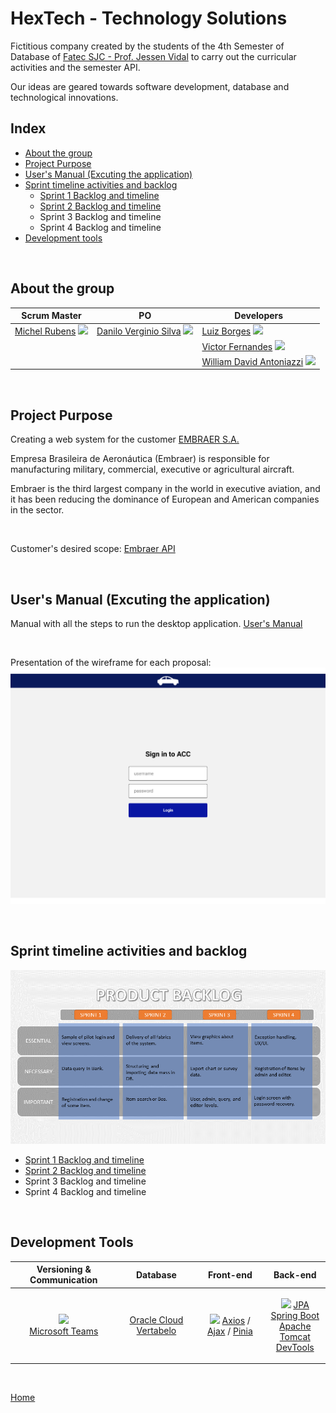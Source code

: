 # HexTech - Technology Solutions

Fictitious company created by the students of the 4th Semester of Database of [Fatec SJC - Prof. Jessen Vidal](https://fatecsjc-prd.azurewebsites.net/suporte-moodle.php "Fatec SJC - Prof. Jessen Vidal") to carry out the curricular activities and the semester API.

Our ideas are geared towards software development, database and technological innovations.
<br />


<h2>Index</h2>

- [About the group](#about-the-group)
- [Project Purpose](#project-purpose)
- [User's Manual (Excuting the application)](#users-manual-excuting-the-application)
- [Sprint timeline activities and backlog](#sprint-timeline-activities-and-backlog)
    - [Sprint 1 Backlog and timeline](./readme_pages/sprint01_atividades_entrega.md)
    - [Sprint 2 Backlog and timeline](./readme_pages/sprint02_atividades_entrega.md)
    - Sprint 3 Backlog and timeline
    - Sprint 4 Backlog and timeline
- [Development tools](#development-tools)

<br />


<h2>About the group</h2>

| Scrum Master | PO | Developers | 
| ------------------- | ------------------- |  ------------------- | 
| [Michel Rubens](mailto:michel.silva33@fatec.sp.gov.br "Michel Rubens Silva") <a href="https://www.linkedin.com/in/michelrubens/" target="_blank"><img src="https://cdn-icons-png.flaticon.com/512/174/174857.png" width="15" /></a> | [Danilo Verginio Silva](mailto:danilo.silva210b@fatec.sp.gov.br "Danilo Verginio Silva") <a href="https://www.linkedin.com/in/daniloverginio" target="_blank"><img src="https://cdn-icons-png.flaticon.com/512/174/174857.png" width="15" /></a> | [Luiz Borges](mailto: "Luiz Borges") <a href="https://www.linkedin.com/in/luizborges17/" target="_blank"><img src="https://cdn-icons-png.flaticon.com/512/174/174857.png" width="15" /></a>|
| | | [Victor Fernandes](mailto: "Victor Fernandes") <a href="https://www.linkedin.com/in/victorfernandescpv/" target="_blank"><img src="https://cdn-icons-png.flaticon.com/512/174/174857.png" width="15" /></a> |
| | | [William David Antoniazzi](mailto:william.antoniazzi@fatec.sp.gov.br "William David Antoniazzi") <a href="https://www.linkedin.com/in/williamantoniazzi/" target="_blank"><img src="https://cdn-icons-png.flaticon.com/512/174/174857.png" width="15" /></a> |

<br />


<h2>Project Purpose</h2>

Creating a web system for the customer [EMBRAER S.A.](https://www.embraer.com.br/ "EMBRAER S.A.")

Empresa Brasileira de Aeronáutica (Embraer) is responsible for manufacturing military, commercial, executive or agricultural aircraft.

Embraer is the third largest company in the world in executive aviation, and it has been reducing the dominance of European and American companies in the sector.

<br />

Customer's desired scope: [Embraer API](./api_project_Embraer/%5BAC%20Config%20Control%5D%20Proposta%20FATEC%202023-1_rev1_0.docx)

<br />


<h2>User's Manual (Excuting the application)</h2>

Manual with all the steps to run the desktop application.
[User's Manual](./readme_pages/user_manual.md "User's Manual")

<br />

Presentation of the wireframe for each proposal: 
![WIREFRAME](./readme_documents/wireframes/wireframe_gif.gif "Wireframe_Gif")

<br />


<h2>Sprint timeline activities and backlog</h2>

![Backlog_do_Produto](./readme_documents/sprintslogs/product_backlog.png "Backlog do Produto")

- [Sprint 1 Backlog and timeline](./readme_pages/sprint01_atividades_entrega.md)
- [Sprint 2 Backlog and timeline](./readme_pages/sprint02_atividades_entrega.md)
- Sprint 3 Backlog and timeline
- Sprint 4 Backlog and timeline

<br />


<h2>Development Tools</h2>

| Versioning & Communication  	| Database  	| Front-end  	| Back-end  	|
|---	|---	|---	|---	|
|  <p align="center"><a href="https://skillicons.dev"><img src="https://skillicons.dev/icons?i=git,github" /></a> <br/> <a href="https://teams.microsoft.com/">Microsoft Teams</a></p> 	| <p align="center"><a href="https://www.oracle.com/br/cloud/sign-in.html">Oracle Cloud</a> <a href="https://vertabelo.com/">Vertabelo</a></p> 	| <p align="center"><a href="https://skillicons.dev"><img src="https://skillicons.dev/icons?i=figma,vscode,js,html,css,svg,bootstrap,vue,vite,ts,jquery" /></a> <a href="https://axios-http.com/">Axios</a> / <a href="https://www.w3schools.com/xml/ajax_intro.asp">Ajax</a> / <a href="https://pinia.vuejs.org/">Pinia</a></p>  	| <p align="center"><a href="https://skillicons.dev"><img src="https://skillicons.dev/icons?i=java,spring,eclipse,nodejs,hibernate,maven" /></a> <a href="https://www.ibm.com/docs/pt-br/was/8.5.5?topic=SSEQTP_8.5.5/com.ibm.websphere.nd.multiplatform.doc/ae/cejb_persistence.html">JPA</a> <br/> <a href="https://start.spring.io/">Spring Boot</a> <br/> <a href="https://tomcat.apache.org/">Apache Tomcat</a> <br/> <a href="https://docs.spring.io/spring-boot/docs/1.5.16.RELEASE/reference/html/using-boot-devtools.html">DevTools</a></p>  	|

<br/>

[Home](#hextech---technology-solutions)

<br/>
